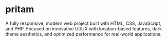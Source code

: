 # pritam
A fully responsive, modern web project built with HTML, CSS, JavaScript, and PHP. Focused on innovative UI/UX with location-based features, dark theme aesthetics, and optimized performance for real-world applications.
